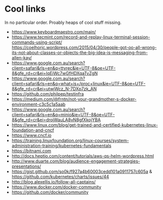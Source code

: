 # Cool links

In no particular order. Proably heaps of cool stuff missing.

- https://www.keyboardmaestro.com/main/
- https://www.tecmint.com/record-and-replay-linux-terminal-session-commands-using-script/
https://coelhorjc.wordpress.com/2015/04/30/people-got-oo-all-wrong-its-not-about-classes-or-objects-the-big-idea-is-messaging-from-allen-kay/
- https://www.google.com.au/search?client=safari&rls=en&q=ttyrec&ie=UTF-8&oe=UTF-8&gfe_rd=cr&ei=IqEjWc7wGfHDXqaTvZgN
- https://www.google.com.au/search?client=safari&rls=en&q=what+is+/proc+linux&ie=UTF-8&oe=UTF-8&gfe_rd=cr&ei=utwjWcz_N-7DXp7zk_AN
- https://github.com/philpep/testinfra
- https://medium.com/@frntn/not-your-grandmother-s-docker-environment-c3c5c1a5aab
- https://www.google.com.au/search?client=safari&rls=en&q=minio&ie=UTF-8&oe=UTF-8&gfe_rd=cr&ei=drojWauLA8vN8gfXkojYBA
- https://www.linux.com/blog/get-trained-and-certified-kubernetes-linux-foundation-and-cncf
- https://www.cncf.io
- https://training.linuxfoundation.org/linux-courses/system-administration-training/kubernetes-fundamentals
- https://bitnami.com
- http://docs.heptio.com/content/tutorials/aws-qs-helm-wordpress.html
- http://www.duarte.com/blog/audience-engagement-strategies-presentations/
- https://gist.github.com/so0k/f927a4b60003cedd101a0911757c605a & https://github.com/kubernetes/charts/issues/44
- http://blog.alexellis.io/follow-all-captains/
- https://www.docker.com/docker-community
- https://github.com/docker/community